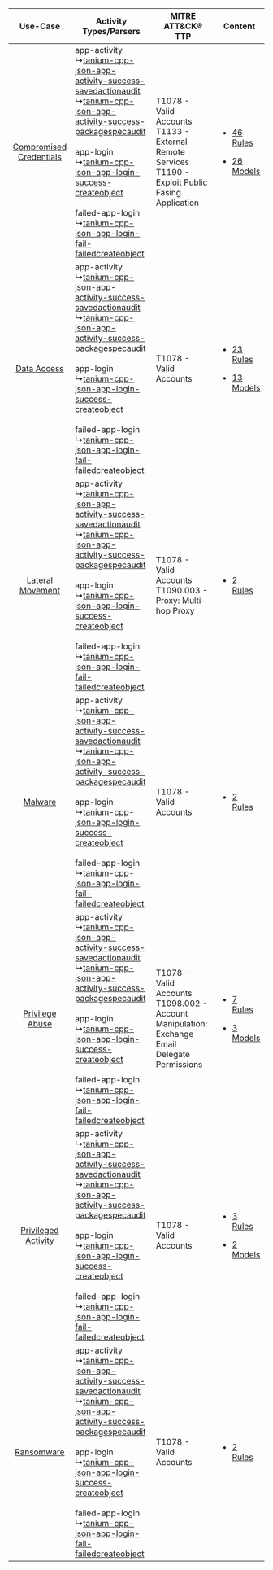 |    Use-Case    | Activity Types/Parsers    | MITRE ATT&CK® TTP    | Content    |
|:----:| ---- | ---- | ---- |
| [Compromised Credentials](../../../UseCases/uc_compromised_credentials.md) |  app-activity<br> ↳[tanium-cpp-json-app-activity-success-savedactionaudit](Ps/pC_taniumcppjsonappactivitysuccesssavedactionaudit.md)<br> ↳[tanium-cpp-json-app-activity-success-packagespecaudit](Ps/pC_taniumcppjsonappactivitysuccesspackagespecaudit.md)<br><br> app-login<br> ↳[tanium-cpp-json-app-login-success-createobject](Ps/pC_taniumcppjsonapploginsuccesscreateobject.md)<br><br> failed-app-login<br> ↳[tanium-cpp-json-app-login-fail-failedcreateobject](Ps/pC_taniumcppjsonapploginfailfailedcreateobject.md)<br> | T1078 - Valid Accounts<br>T1133 - External Remote Services<br>T1190 - Exploit Public Fasing Application<br> | [<ul><li>46 Rules</li></ul><ul><li>26 Models</li></ul>](RM/r_m_tanium_tanium_cloud_platform_Compromised_Credentials.md) |
|    [Data Access](../../../UseCases/uc_data_access.md)    |  app-activity<br> ↳[tanium-cpp-json-app-activity-success-savedactionaudit](Ps/pC_taniumcppjsonappactivitysuccesssavedactionaudit.md)<br> ↳[tanium-cpp-json-app-activity-success-packagespecaudit](Ps/pC_taniumcppjsonappactivitysuccesspackagespecaudit.md)<br><br> app-login<br> ↳[tanium-cpp-json-app-login-success-createobject](Ps/pC_taniumcppjsonapploginsuccesscreateobject.md)<br><br> failed-app-login<br> ↳[tanium-cpp-json-app-login-fail-failedcreateobject](Ps/pC_taniumcppjsonapploginfailfailedcreateobject.md)<br> | T1078 - Valid Accounts<br>    | [<ul><li>23 Rules</li></ul><ul><li>13 Models</li></ul>](RM/r_m_tanium_tanium_cloud_platform_Data_Access.md)    |
|        [Lateral Movement](../../../UseCases/uc_lateral_movement.md)        |  app-activity<br> ↳[tanium-cpp-json-app-activity-success-savedactionaudit](Ps/pC_taniumcppjsonappactivitysuccesssavedactionaudit.md)<br> ↳[tanium-cpp-json-app-activity-success-packagespecaudit](Ps/pC_taniumcppjsonappactivitysuccesspackagespecaudit.md)<br><br> app-login<br> ↳[tanium-cpp-json-app-login-success-createobject](Ps/pC_taniumcppjsonapploginsuccesscreateobject.md)<br><br> failed-app-login<br> ↳[tanium-cpp-json-app-login-fail-failedcreateobject](Ps/pC_taniumcppjsonapploginfailfailedcreateobject.md)<br> | T1078 - Valid Accounts<br>T1090.003 - Proxy: Multi-hop Proxy<br>    | [<ul><li>2 Rules</li></ul>](RM/r_m_tanium_tanium_cloud_platform_Lateral_Movement.md)    |
|    [Malware](../../../UseCases/uc_malware.md)    |  app-activity<br> ↳[tanium-cpp-json-app-activity-success-savedactionaudit](Ps/pC_taniumcppjsonappactivitysuccesssavedactionaudit.md)<br> ↳[tanium-cpp-json-app-activity-success-packagespecaudit](Ps/pC_taniumcppjsonappactivitysuccesspackagespecaudit.md)<br><br> app-login<br> ↳[tanium-cpp-json-app-login-success-createobject](Ps/pC_taniumcppjsonapploginsuccesscreateobject.md)<br><br> failed-app-login<br> ↳[tanium-cpp-json-app-login-fail-failedcreateobject](Ps/pC_taniumcppjsonapploginfailfailedcreateobject.md)<br> | T1078 - Valid Accounts<br>    | [<ul><li>2 Rules</li></ul>](RM/r_m_tanium_tanium_cloud_platform_Malware.md)    |
|         [Privilege Abuse](../../../UseCases/uc_privilege_abuse.md)         |  app-activity<br> ↳[tanium-cpp-json-app-activity-success-savedactionaudit](Ps/pC_taniumcppjsonappactivitysuccesssavedactionaudit.md)<br> ↳[tanium-cpp-json-app-activity-success-packagespecaudit](Ps/pC_taniumcppjsonappactivitysuccesspackagespecaudit.md)<br><br> app-login<br> ↳[tanium-cpp-json-app-login-success-createobject](Ps/pC_taniumcppjsonapploginsuccesscreateobject.md)<br><br> failed-app-login<br> ↳[tanium-cpp-json-app-login-fail-failedcreateobject](Ps/pC_taniumcppjsonapploginfailfailedcreateobject.md)<br> | T1078 - Valid Accounts<br>T1098.002 - Account Manipulation: Exchange Email Delegate Permissions<br>         | [<ul><li>7 Rules</li></ul><ul><li>3 Models</li></ul>](RM/r_m_tanium_tanium_cloud_platform_Privilege_Abuse.md)    |
|     [Privileged Activity](../../../UseCases/uc_privileged_activity.md)     |  app-activity<br> ↳[tanium-cpp-json-app-activity-success-savedactionaudit](Ps/pC_taniumcppjsonappactivitysuccesssavedactionaudit.md)<br> ↳[tanium-cpp-json-app-activity-success-packagespecaudit](Ps/pC_taniumcppjsonappactivitysuccesspackagespecaudit.md)<br><br> app-login<br> ↳[tanium-cpp-json-app-login-success-createobject](Ps/pC_taniumcppjsonapploginsuccesscreateobject.md)<br><br> failed-app-login<br> ↳[tanium-cpp-json-app-login-fail-failedcreateobject](Ps/pC_taniumcppjsonapploginfailfailedcreateobject.md)<br> | T1078 - Valid Accounts<br>    | [<ul><li>3 Rules</li></ul><ul><li>2 Models</li></ul>](RM/r_m_tanium_tanium_cloud_platform_Privileged_Activity.md)       |
|    [Ransomware](../../../UseCases/uc_ransomware.md)    |  app-activity<br> ↳[tanium-cpp-json-app-activity-success-savedactionaudit](Ps/pC_taniumcppjsonappactivitysuccesssavedactionaudit.md)<br> ↳[tanium-cpp-json-app-activity-success-packagespecaudit](Ps/pC_taniumcppjsonappactivitysuccesspackagespecaudit.md)<br><br> app-login<br> ↳[tanium-cpp-json-app-login-success-createobject](Ps/pC_taniumcppjsonapploginsuccesscreateobject.md)<br><br> failed-app-login<br> ↳[tanium-cpp-json-app-login-fail-failedcreateobject](Ps/pC_taniumcppjsonapploginfailfailedcreateobject.md)<br> | T1078 - Valid Accounts<br>    | [<ul><li>2 Rules</li></ul>](RM/r_m_tanium_tanium_cloud_platform_Ransomware.md)    |